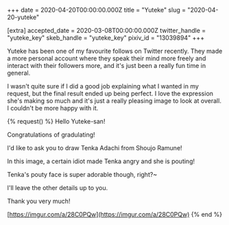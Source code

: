 +++
date = 2020-04-20T00:00:00.000Z
title = "Yuteke"
slug = "2020-04-20-yuteke"

[extra]
accepted_date = 2020-03-08T00:00:00.000Z
twitter_handle = "yuteke_key"
skeb_handle = "yuteke_key"
pixiv_id = "13039894"
+++

Yuteke has been one of my favourite follows on Twitter recently. They made a more personal account where they speak their mind more freely and interact with their followers more, and it's just been a really fun time in general.

I wasn't quite sure if I did a good job explaining what I wanted in my request, but the final result ended up being perfect. I love the expression she's making so much and it's just a really pleasing image to look at overall. I couldn't be more happy with it.

{% request() %}
Hello Yuteke-san!

Congratulations of gradulating!

I'd like to ask you to draw Tenka Adachi from Shoujo Ramune!

In this image, a certain idiot made Tenka angry and she is pouting!

Tenka's pouty face is super adorable though, right?~

I'll leave the other details up to you.

Thank you very much!

[https://imgur.com/a/28C0PQw](https://imgur.com/a/28C0PQw)
{% end %}